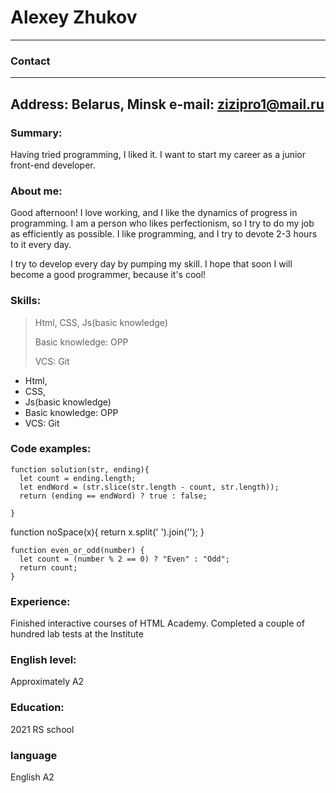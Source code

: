 # Alexey Zhukov
---
### Contact
---
**Address:** Belarus, Minsk
**e-mail:** zizipro1@mail.ru
---
### Summary:
Having tried programming, I liked it. I want to start my career as a junior front-end developer.
### About me:
Good afternoon! I love working, and I like the dynamics of progress in programming. I am a person who likes perfectionism, so I try to do my job as efficiently as possible. I like programming, and I try to devote 2-3 hours to it every day.

I try to develop every day by pumping my skill. I hope that soon I will become a good programmer, because it's cool!

### Skills:
> Html, CSS, Js(basic knowledge)
>
> Basic knowledge: OPP
>
> VCS: Git
- Html, 
- CSS, 
- Js(basic knowledge)
- Basic knowledge: OPP
- VCS: Git

### Code examples:
```
function solution(str, ending){
  let count = ending.length;  
  let endWord = (str.slice(str.length - count, str.length));
  return (ending == endWord) ? true : false;
  
}
```
function noSpace(x){
  return x.split(' ').join('');
}
```
function even_or_odd(number) {
  let count = (number % 2 == 0) ? "Even" : "Odd";
  return count;
}
```
### Experience:
Finished interactive courses of HTML Academy. Completed a couple of hundred lab tests at the Institute


### English level:
Approximately A2

### Education:

2021	RS school 
### language
English A2